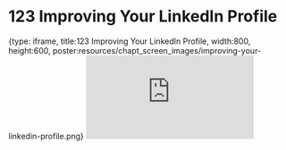 # 123 Improving Your LinkedIn Profile
 
{type: iframe, title:123 Improving Your LinkedIn Profile, width:800, height:600, poster:resources/chapt_screen_images/improving-your-linkedin-profile.png}
![](https://datatrail-jhu.github.io/DataTrail_ReOrg/no_toc/improving-your-linkedin-profile.html)
 

 
